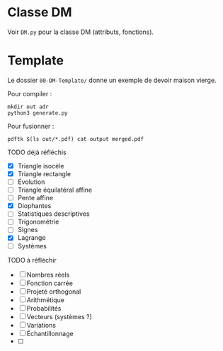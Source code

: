 # Classe DM

Voir `DM.py` pour la classe DM (attributs, fonctions).

# Template

Le dossier `00-DM-Template/` donne un exemple de devoir maison vierge.

Pour compiler :
```
mkdir out adr
python3 generate.py
```

Pour fusionner :
```
pdftk $(ls out/*.pdf) cat output merged.pdf
```

TODO déjà réfléchis
- [x] Triangle isocèle
- [x] Triangle rectangle
- [ ] Évolution
- [ ] Triangle équilatéral affine
- [ ] Pente affine
- [x] Diophantes
- [ ] Statistiques descriptives
- [ ] Trigonométrie
- [ ] Signes
- [x] Lagrange
- [ ] Systèmes

TODO à réfléchir 
- [ ] Nombres réels
- [ ] Fonction carrée
- [ ] Projeté orthogonal
- [ ] Arithmétique
- [ ] Probabilités
- [ ] Vecteurs (systèmes ?)
- [ ] Variations
- [ ] Échantillonnage
- [ ]




